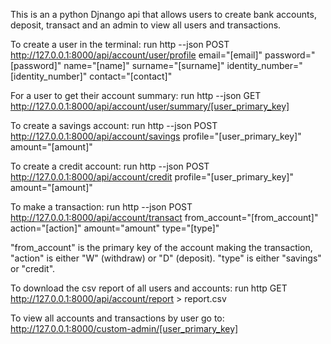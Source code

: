 This is an a python Djnango api that allows users to create bank accounts, deposit, transact and an
admin to view all users and transactions. 

To create a user in the terminal:
run http --json POST http://127.0.0.1:8000/api/account/user/profile email="[email]" password="[password]" 
    name="[name]" surname="[surname]" identity_number="[identity_number]" contact="[contact]"

For a user to get their account summary:
run http --json GET http://127.0.0.1:8000/api/account/user/summary/[user_primary_key]

To create a savings account:
run http --json POST http://127.0.0.1:8000/api/account/savings profile="[user_primary_key]" amount="[amount]" 

To create a credit account:
run http --json POST http://127.0.0.1:8000/api/account/credit profile="[user_primary_key]" amount="[amount]"

To make a transaction:
run http --json POST http://127.0.0.1:8000/api/account/transact from_account="[from_account]" action="[action]"
    amount="amount" type="[type]"

"from_account" is the primary key of the account making the transaction, "action" is either "W" (withdraw) or
"D" (deposit). "type" is either "savings" or "credit". 

To download the csv report of all users and accounts:
run http GET  http://127.0.0.1:8000/api/account/report > report.csv

To view all accounts and transactions by user go to: http://127.0.0.1:8000/custom-admin/[user_primary_key]





